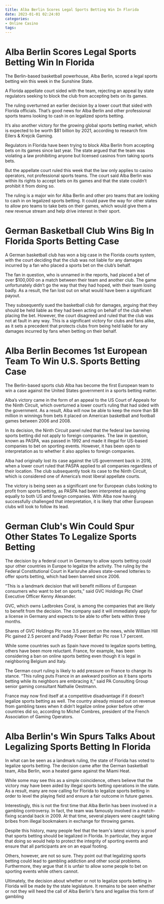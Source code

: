 ```yaml
---
title: Alba Berlin Scores Legal Sports Betting Win In Florida
date: 2023-01-01 02:24:03
categories:
- Online Casino
tags:
---
```



#  Alba Berlin Scores Legal Sports Betting Win In Florida

The Berlin-based basketball powerhouse, Alba Berlin, scored a legal sports betting win this week in the Sunshine State.

A Florida appellate court sided with the team, rejecting an appeal by state regulators seeking to block the club from accepting bets on its games.

The ruling overturned an earlier decision by a lower court that sided with Florida officials. That’s good news for Alba Berlin and other professional sports teams looking to cash in on legalized sports betting.

It’s also another victory for the growing global sports betting market, which is expected to be worth $81 billion by 2021, according to research firm Eilers & Krejcik Gaming.

Regulators in Florida have been trying to block Alba Berlin from accepting bets on its games since last year. The state argued that the team was violating a law prohibiting anyone but licensed casinos from taking sports bets.

But the appellate court ruled this week that the law only applies to casino operators, not professional sports teams. The court said Alba Berlin was within its rights to accept bets on its games and that the state couldn’t prohibit it from doing so.

The ruling is a major win for Alba Berlin and other pro teams that are looking to cash in on legalized sports betting. It could pave the way for other states to allow pro teams to take bets on their games, which would give them a new revenue stream and help drive interest in their sport.

#  German Basketball Club Wins Big In Florida Sports Betting Case

A German basketball club has won a big case in the Florida courts system, with the court deciding that the club was not liable for any damages incurred by a fan who placed a sports bet on the club’s behalf.

The fan in question, who is unnamed in the reports, had placed a bet of over $100,000 on a match between their team and another club. The game unfortunately didn’t go the way that they had hoped, with their team losing badly. As a result, the fan lost out on what would have been a significant payout.

They subsequently sued the basketball club for damages, arguing that they should be held liable as they had been acting on behalf of the club when placing the bet. However, the court disagreed and ruled that the club was not at fault in any way. This is a significant victory for clubs and fans alike, as it sets a precedent that protects clubs from being held liable for any damages incurred by fans when betting on their behalf.

#  Alba Berlin Becomes 1st European Team To Win U.S. Sports Betting Case

The Berlin-based sports club Alba has become the first European team to win a case against the United States government in a sports betting matter.

Alba’s victory came in the form of an appeal to the US Court of Appeals for the Ninth Circuit, which overturned a lower court’s ruling that had sided with the government. As a result, Alba will now be able to keep the more than $8 million in winnings from bets it placed on American basketball and football games between 2006 and 2008.

In its decision, the Ninth Circuit panel ruled that the federal law banning sports betting did not apply to foreign companies. The law in question, known as PASPA, was passed in 1992 and made it illegal for US-based companies to bet on sporting events. However, it has been open to interpretation as to whether it also applies to foreign companies.

Alba had originally lost its case against the US government back in 2016, when a lower court ruled that PASPA applied to all companies regardless of their location. The club subsequently took its case to the Ninth Circuit, which is considered one of America’s most liberal appellate courts.

The victory is being seen as a significant one for European clubs looking to profit from sports betting, as PASPA had been interpreted as applying equally to both US and foreign companies. With Alba now having successfully challenged that interpretation, it is likely that other European clubs will look to follow its lead.

#  German Club's Win Could Spur Other States To Legalize Sports Betting

The decision by a federal court in Germany to allow sports betting could spur other countries in Europe to legalize the activity. The ruling by the Federal Constitutional Court in Karlsruhe allows state-owned lotteries to offer sports betting, which had been banned since 2006.

“This is a landmark decision that will benefit millions of European consumers who want to bet on sports,” said GVC Holdings Plc Chief Executive Officer Kenny Alexander.

GVC, which owns Ladbrokes Coral, is among the companies that are likely to benefit from the decision. The company said it will immediately apply for a license in Germany and expects to be able to offer bets within three months.

Shares of GVC Holdings Plc rose 3.5 percent on the news, while William Hill Plc gained 2.5 percent and Paddy Power Betfair Plc rose 1.7 percent.

While some countries such as Spain have moved to legalize sports betting, others have been more reluctant. France, for example, has been considering a ban on online sports betting even though it is legal in neighboring Belgium and Italy.

The German court ruling is likely to add pressure on France to change its stance. “This ruling puts France in an awkward position as it bans sports betting while its neighbors are embracing it,” said PA Consulting Group senior gaming consultant Nathalie Oestmann.

France may now find itself at a competitive disadvantage if it doesn’t legalize sports betting as well. The country already missed out on revenue from gambling taxes when it didn’t legalize online poker before other countries did so, according to Michel Combres, president of the French Association of Gaming Operators.

#  Alba Berlin's Win Spurs Talks About Legalizing Sports Betting In Florida

In what can be seen as a landmark ruling, the state of Florida has voted to legalize sports betting. The decision came after the German basketball team, Alba Berlin, won a heated game against the Miami Heat.

While some may see this as a simple coincidence, others believe that the victory may have been aided by illegal sports betting operations in the state. As a result, many are now calling for Florida to legalize sports betting in order to level the playing field and ensure a fair outcome in future games.

Interestingly, this is not the first time that Alba Berlin has been involved in a gambling controversy. In fact, the team was famously involved in a match-fixing scandal back in 2009. At that time, several players were caught taking bribes from illegal bookmakers in exchange for throwing games.

Despite this history, many people feel that the team's latest victory is proof that sports betting should be legalized in Florida. In particular, they argue that doing so would help to protect the integrity of sporting events and ensure that all participants are on an equal footing.

Others, however, are not so sure. They point out that legalizing sports betting could lead to gambling addiction and other social problems. Furthermore, they argue that it is unfair to allow some people to bet on sporting events while others cannot.

Ultimately, the decision about whether or not to legalize sports betting in Florida will be made by the state legislature. It remains to be seen whether or not they will heed the call of Alba Berlin's fans and legalise this form of gambling